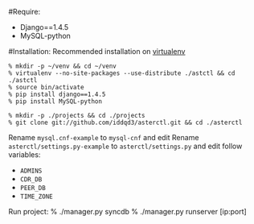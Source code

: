 #Require:
- Django==1.4.5
- MySQL-python

#Installation:
Recommended installation on [virtualenv](http://www.virtualenv.org/)

    % mkdir -p ~/venv && cd ~/venv
    % virtualenv --no-site-packages --use-distribute ./astctl && cd ./astctl
    % source bin/activate
    % pip install django==1.4.5
    % pip install MySQL-python

    % mkdir -p ./projects && cd ./projects
    % git clone git://github.com/iddqd3/asterctl.git && cd ./asterctl

Rename `mysql.cnf-example` to `mysql-cnf` and edit
Rename `asterctl/settings.py-example` to `asterctl/settings.py` and edit follow variables:
- `ADMINS`
- `CDR_DB`
- `PEER_DB`
- `TIME_ZONE`

Run project:
    % ./manager.py syncdb
    % ./manager.py runserver [ip:port]

